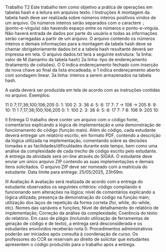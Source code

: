 

Trabalho T2
Este trabalho tem como objetivo a prática de operações em tabelas hash e a leitura em arquivos texto.
I Instruções
A montagem da tabela hash deve ser realizada sobre números inteiros positivos vindos de um arquivo. Os números inteiros serão separados com o caractere `;` (ponto-e-vírgula) não havendo espaço entre os números e ponto-e-vírgula.
Não haverá entrada de dados por parte do usuário e todas as informações serão carregadas a partir de um arquivo. O arquivo contendo os números inteiros e demais informações para a montagem da tabela hash deve se chamar obrigatoriamente dados.txt e a tabela hash resultante deverá ser impressa em tela.
O arquivo dados.txt terá a seguinte estrutura:
1a linha: valor de M (tamanho da tabela hash)
2a linha: tipo de endereçamento (tratamento de colisões). O 0 indica endereçamento fechado com inserção da nova chave ao final da lista encadeada; e 1 indica endereçamento aberto com sondagem linear.
3a linha: inteiros a serem armazenados na tabela hash.

A saída deverá ser produzida em tela de acordo com as instruções contidas no arquivo. Exemplos:


11
0
7;17;36;100;106;205
0:
1: 100
2:
3: 36
4:
5:
6: 17
7: 7 -> 106 -> 205
8:
9:
10:
11
1
7;17;36;100;106;205
0:
1: 100
2:
3: 36
4:
5:
6: 17
7: 7
8: 106
9: 205
10:


II Entrega
O trabalho deve conter um arquivo com o código fonte, comentários explicando a lógica de implementação e uma demonstração de funcionamento do código (função main). Além do código, cada estudante deverá entregar um relatório escrito, em formato PDF, contendo a descrição da lógica utilizada na implementação, comentando sobre as decisões tomadas e as facilidades/dificuldades durante este tempo, bem como uma análise da complexidade de cada trecho de código escrito pelo estudante.
A entrega da atividade será on-line através do SIGAA. O estudante deve enviar um único arquivo ZIP contendo as suas implementações e demais itens solicitados. O arquivo ZIP deve ser nomeado com a matrícula do estudante.
Data limite para entrega: 25/05/2025, 23h59m.



III Avaliação
A avaliação será realizada de acordo com a entrega do estudante observados os seguintes critérios:
código compilando e funcionando sem alterações na lógica;
nível de comentários explicando a lógica utilizada;
presença da demonstração do código na função  main;
utilização dos laços de repetição da forma correta (for, while, do-while, etc).
Nomes das variáveis e funções;
Nível de detalhamento do relatório de implementação;
Correção da análise da complexidade;
Coerência do texto do relatório.
Em caso de plágio (incluindo utilização de ferramentas de geração de código e de texto), a entrega será desconsiderada e os estudantes envolvidos receberão nota 0. Procedimentos administrativos poderão ser iniciados após consulta à coordenação de curso. Os professores do CCR se reservam ao direito de solicitar que estudantes apresentem o código produzido para o trabalho após a entrega. 


